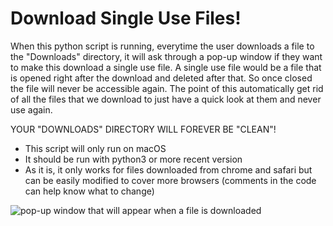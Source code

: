 # Download Single Use Files!

When this python script is running, everytime the user downloads a file to the "Downloads" directory, it will ask through a pop-up window if they want to make this download a single use file. A single use file would be a file that is opened right after the download and deleted after that. So once closed the file will never be accessible again. The point of this automatically get rid of all the files that we download to just have a quick look at them and never use again. 

YOUR "DOWNLOADS" DIRECTORY WILL FOREVER BE "CLEAN"!

 - This script will only run on macOS
 - It should be run with python3 or more recent version
 - As it is, it only works for files downloaded from chrome and safari but can be easily modified to cover more browsers (comments in the code can help know what to change)

![pop-up window that will appear when a file is downloaded](link-to-image)
